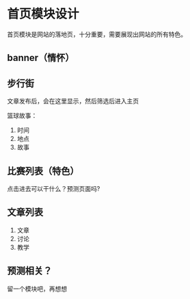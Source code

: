 # 首页模块设计

首页模块是网站的落地页，十分重要，需要展现出网站的所有特色。

## banner（情怀）

## 步行街
文章发布后，会在这里显示，然后筛选后进入主页

篮球故事：

1. 时间
2. 地点
3. 故事

## 比赛列表（特色）

点击进去可以干什么？预测页面吗?

## 文章列表

1. 文章
2. 讨论
3. 教学

## 预测相关？

留一个模块吧，再想想